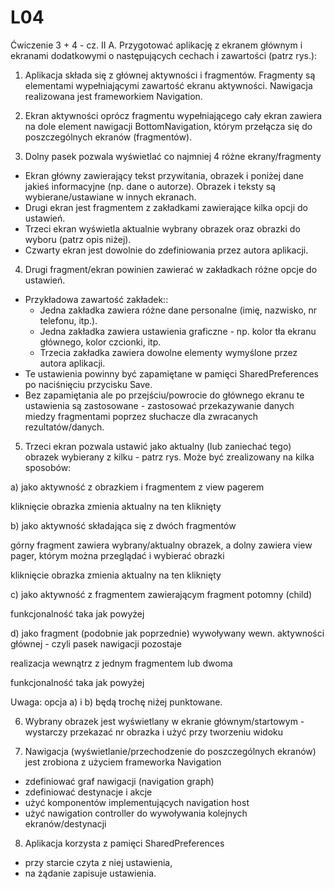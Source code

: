 # L04

Ćwiczenie 3 + 4 - cz. II
A. Przygotować aplikację z ekranem głównym i ekranami dodatkowymi o następujących cechach i zawartości (patrz rys.):

1. Aplikacja składa się z głównej aktywności i fragmentów. Fragmenty są elementami wypełniającymi zawartość ekranu aktywności. Nawigacja realizowana jest frameworkiem Navigation.

2. Ekran aktywności oprócz fragmentu wypełniającego cały ekran zawiera na dole element nawigacji BottomNavigation, którym przełącza się do poszczególnych ekranów (fragmentów).

3. Dolny pasek pozwala wyświetlać co najmniej 4 różne ekrany/fragmenty
- Ekran główny zawierający tekst przywitania, obrazek i poniżej dane jakieś informacyjne (np. dane o autorze). Obrazek i teksty są wybierane/ustawiane w innych ekranach.
- Drugi ekran jest fragmentem z zakładkami zawierające kilka opcji do ustawień.
- Trzeci ekran wyświetla aktualnie wybrany obrazek oraz obrazki do wyboru (patrz opis niżej).
- Czwarty ekran jest dowolnie do zdefiniowania przez autora aplikacji.

4. Drugi fragment/ekran powinien zawierać w zakładkach różne opcje do ustawień.
- Przykładowa zawartość zakładek::
  - Jedna zakładka zawiera różne dane personalne (imię, nazwisko, nr telefonu, itp.).
  - Jedna zakładka zawiera ustawienia graficzne - np. kolor tła ekranu głównego, kolor czcionki, itp.
  - Trzecia zakładka zawiera dowolne elementy wymyślone przez autora aplikacji.
- Te ustawienia powinny być zapamiętane w pamięci SharedPreferences po naciśnięciu przycisku Save.
- Bez zapamiętania ale po przejściu/powrocie do głównego ekranu te ustawienia są zastosowane - zastosować przekazywanie danych miedzy fragmentami poprzez słuchacze dla zwracanych rezultatów/danych.

5. Trzeci ekran pozwala ustawić jako aktualny (lub zaniechać tego) obrazek wybierany z kilku - patrz rys.
  Może być zrealizowany na kilka sposobów:
  
  a)
  jako aktywność z obrazkiem i fragmentem z view pagerem
  
  kliknięcie obrazka zmienia aktualny na ten kliknięty
  
  b)
  jako aktywność składająca się z dwóch fragmentów
  
  górny fragment zawiera wybrany/aktualny obrazek, a dolny zawiera view pager, którym można przeglądać i wybierać obrazki
  
  kliknięcie obrazka zmienia aktualny na ten kliknięty
  
  c)
  jako aktywność z fragmentem zawierającym fragment potomny (child)
  
  funkcjonalność taka jak powyżej
  
  d)
  jako fragment (podobnie jak poprzednie) wywoływany wewn. aktywności głównej - czyli pasek nawigacji pozostaje
  
  realizacja wewnątrz z jednym fragmentem lub dwoma
  
  funkcjonalność taka jak powyżej
  
  Uwaga: opcja a) i b) będą trochę niżej punktowane.

6. Wybrany obrazek jest wyświetlany w ekranie głównym/startowym - wystarczy przekazać nr obrazka i użyć przy tworzeniu widoku

7. Nawigacja (wyświetlanie/przechodzenie do poszczególnych ekranów) jest zrobiona z użyciem frameworka Navigation
- zdefiniować graf nawigacji (navigation graph)
- zdefiniować destynacje i akcje
- użyć komponentów implementujących navigation host
- użyć nawigation controller do wywoływania kolejnych ekranów/destynacji

8. Aplikacja korzysta z pamięci SharedPreferences
- przy starcie czyta z niej ustawienia,
- na żądanie zapisuje ustawienia.
